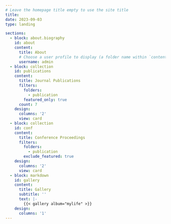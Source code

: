 ```yaml
---
# Leave the homepage title empty to use the site title
title:
date: 2023-09-03
type: landing

sections:
  - block: about.biography
    id: about
    content:
      title: About
      # Choose a user profile to display (a folder name within `content/authors/`)
      username: admin
  - block: collection
    id: publications
    content:
      title: Journal Publications
      filters:
        folders:
          - publication
        featured_only: true
      count: 7      
    design:
      columns: '2'
      view: card 
  - block: collection
    id: conf
    content:
      title: Conference Proceedings
      filters:
        folders:
          - publication
        exclude_featured: true
    design:
      columns: '2'
      view: card       
  - block: markdown
    id: gallery
    content:
      title: Gallery
      subtitle: ''
      text: |-
        {{< gallery album="mylife" >}}
    design:
      columns: '1'
---
```

